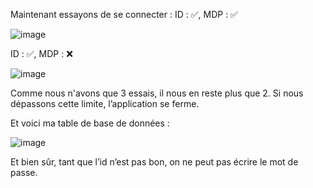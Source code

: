 Maintenant essayons de se connecter : 
ID : ✅, MDP : ✅

![image](https://github.com/user-attachments/assets/ba1c2951-4eba-44bd-8047-638b426ad08b)

ID : ✅, MDP : ❌

![image](https://github.com/user-attachments/assets/0646da35-5de1-4814-bdb8-a0029d0a8a55)


Comme nous n'avons que 3 essais, il nous en reste plus que 2. Si nous dépassons cette limite, l’application se ferme.

Et voici ma table de base de données : 

![image](https://github.com/user-attachments/assets/eb053448-1a1d-44f9-89a7-24229d16dd13)


Et bien sûr, tant que l’id n’est pas bon, on ne peut pas écrire le mot de passe.
